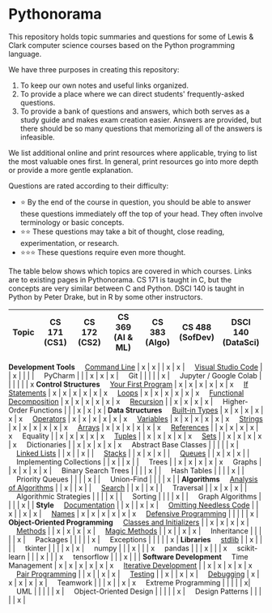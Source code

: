 # Pythonorama
This repository holds topic summaries and questions for some of Lewis \& Clark computer science courses based on the Python programming language.

We have three purposes in creating this repository:
1. To keep our own notes and useful links organized.
1. To provide a place where we can direct students' frequently-asked questions.
1. To provide a bank of questions and answers, which both serves as a study guide and makes exam creation easier. Answers are provided, but there should be so many questions that memorizing all of the answers is infeasible.

We list additional online and print resources where applicable, trying to list the most valuable ones first. In general, print resources go into more depth or provide a more gentle explanation.

Questions are rated according to their difficulty:
- :star: By the end of the course in question, you should be able to answer these questions immediately off the top of your head. They often involve terminology or basic concepts.
- :star::star: These questions may take a bit of thought, close reading, experimentation, or research.
- :star::star::star: These questions require even more thought.

The table below shows which topics are covered in which courses. Links are to existing pages in Pythonorama. CS 171 is taught in C, but the concepts are very similar between C and Python. DSCI 140 is taught in Python by Peter Drake, but in R by some other instructors.

Topic | CS 171<br>(CS1) | CS 172<br>(CS2) | CS 369<br>(AI & ML) | CS 383<br>(Algo) | CS 488<br>(SofDev) | DSCI 140<br>(DataSci)
-|-|-|-|-|-|-
**Development Tools**
&nbsp;&nbsp;&nbsp;&nbsp;[Command Line](development_tools/command_line.md) | x | x | | x | x |
&nbsp;&nbsp;&nbsp;&nbsp;[Visual Studio Code](development_tools/vs_code.md) | | x | | | |
&nbsp;&nbsp;&nbsp;&nbsp;PyCharm | | | x | x | x |
&nbsp;&nbsp;&nbsp;&nbsp;Git | | | | | x |
&nbsp;&nbsp;&nbsp;&nbsp;Jupyter / Google Colab | | | | | | x
**Control Structures**
&nbsp;&nbsp;&nbsp;&nbsp;[Your First Program](control_structures/your_first_program.md) | x | x | x | x | x | x
&nbsp;&nbsp;&nbsp;&nbsp;[If Statements](control_structures/if_else.md) | x | x | x | x | x | x
&nbsp;&nbsp;&nbsp;&nbsp;[Loops](control_structures/loops.md) | x | x | x | x | x | x
&nbsp;&nbsp;&nbsp;&nbsp;[Functional Decomposition](control_structures/functional_decomposition.md) | x | x | x | x | x | x
&nbsp;&nbsp;&nbsp;&nbsp;[Recursion](control_structures/recursion.md) | | x | x | x | x |
&nbsp;&nbsp;&nbsp;&nbsp;Higher-Order Functions | | | x | x | x |
**Data Structures**
&nbsp;&nbsp;&nbsp;&nbsp;[Built-in Types](data_structures/built_in_types.md) | x | x | x | x | x | x
&nbsp;&nbsp;&nbsp;&nbsp;[Operators](data_structures/operators.md) | x | x | x | x | x | x
&nbsp;&nbsp;&nbsp;&nbsp;[Variables](data_structures/variables.md) | x | x | x | x | x | x
&nbsp;&nbsp;&nbsp;&nbsp;[Strings](data_structures/strings.md) | x | x | x | x | x | x
&nbsp;&nbsp;&nbsp;&nbsp;[Arrays](data_structures/arrays.md) | x | x | x | x | x | x
&nbsp;&nbsp;&nbsp;&nbsp;[References](data_structures/references.md) | | x | x | x | x | x
&nbsp;&nbsp;&nbsp;&nbsp;Equality | | x | x | x | x | x
&nbsp;&nbsp;&nbsp;&nbsp;[Tuples](data_structures/tuples.md) | | x | x | x | x | x
&nbsp;&nbsp;&nbsp;&nbsp;[Sets](data_structures/sets.md) | | x | x | x | x | x
&nbsp;&nbsp;&nbsp;&nbsp;Dictionaries | | x | x | x | x | x
&nbsp;&nbsp;&nbsp;&nbsp;Abstract Base Classes | | | | | x |
&nbsp;&nbsp;&nbsp;&nbsp;[Linked Lists](data_structures/linked_lists.md) | | x | | x |  |
&nbsp;&nbsp;&nbsp;&nbsp;[Stacks](data_structures/stacks.md) | | x | x | x |  |
&nbsp;&nbsp;&nbsp;&nbsp;[Queues](data_structures/queues.md) | | x | x | x |  |
&nbsp;&nbsp;&nbsp;&nbsp;Implementing Collections | | x | | x | |
&nbsp;&nbsp;&nbsp;&nbsp;Trees | | x | x | x | x | x
&nbsp;&nbsp;&nbsp;&nbsp;Graphs | | x | x | x | x |
&nbsp;&nbsp;&nbsp;&nbsp;Binary Search Trees | | | | x | |
&nbsp;&nbsp;&nbsp;&nbsp;Hash Tables | | | | x | |
&nbsp;&nbsp;&nbsp;&nbsp;Priority Queues | | | | x | |
&nbsp;&nbsp;&nbsp;&nbsp;Union-Find | | | | x | |
**Algorithms**
&nbsp;&nbsp;&nbsp;&nbsp;[Analysis of Algorithms](algorithms/analysis.md) | | x | | x | |
&nbsp;&nbsp;&nbsp;&nbsp;[Search](algorithms/search.md) | | x | | x | |
&nbsp;&nbsp;&nbsp;&nbsp;Traversal | | x | x | x | |
&nbsp;&nbsp;&nbsp;&nbsp;Algorithmic Strategies | | | | x | |
&nbsp;&nbsp;&nbsp;&nbsp;Sorting | | | | x | |
&nbsp;&nbsp;&nbsp;&nbsp;Graph Algorithms | | | | x | |
**Style**
&nbsp;&nbsp;&nbsp;&nbsp;[Documentation](style/documentation.md) | | x |  | x | x |
&nbsp;&nbsp;&nbsp;&nbsp;[Omitting Needless Code](style/omitting_needless_code.md) | | x | | x | x |
&nbsp;&nbsp;&nbsp;&nbsp;[Names](style/names.md) | x | x | x | x | x | x
&nbsp;&nbsp;&nbsp;&nbsp;[Defensive Programming](style/defensive_programming.md) | | | | | x |
**Object-Oriented Programming**
&nbsp;&nbsp;&nbsp;&nbsp;[Classes and Initializers](oop/classes.md) | | x | x | x | x |
&nbsp;&nbsp;&nbsp;&nbsp;[Methods](oop/methods.md) | | x | x | x | x |
&nbsp;&nbsp;&nbsp;&nbsp;[Magic Methods](oop/magic.md) | | x | | x | x |
&nbsp;&nbsp;&nbsp;&nbsp;Inheritance | | | | | x |
&nbsp;&nbsp;&nbsp;&nbsp;Packages | | | | | x |
&nbsp;&nbsp;&nbsp;&nbsp;Exceptions | | | | | x |
**Libraries**
&nbsp;&nbsp;&nbsp;&nbsp;[stdlib](libraries/stdlib.md) | | x | | | |
&nbsp;&nbsp;&nbsp;&nbsp;tkinter | | | | x | x |
&nbsp;&nbsp;&nbsp;&nbsp;numpy | | | x | | | x
&nbsp;&nbsp;&nbsp;&nbsp;pandas | | | x | | | x
&nbsp;&nbsp;&nbsp;&nbsp;scikit-learn | | | x | | | x
&nbsp;&nbsp;&nbsp;&nbsp;tensorflow | | | x | | |
**Software Development**
&nbsp;&nbsp;&nbsp;&nbsp;Time Management | x | x | x | x | x | x
&nbsp;&nbsp;&nbsp;&nbsp;[Iterative Development](software_development/iterative_development.md) | | x | x | x | x | x
&nbsp;&nbsp;&nbsp;&nbsp;[Pair Programming](software_development/pair_programming.md) | | x | | x | x |
&nbsp;&nbsp;&nbsp;&nbsp;[Testing](software_development/testing.md) | | x | | x | x |
&nbsp;&nbsp;&nbsp;&nbsp;[Debugging](software_development/debugging.md) | x | x | x | x | x |
&nbsp;&nbsp;&nbsp;&nbsp;Teamwork | | | x | | x | x
&nbsp;&nbsp;&nbsp;&nbsp;Extreme Programming | | | | |  x|
&nbsp;&nbsp;&nbsp;&nbsp;UML | | | | | x |
&nbsp;&nbsp;&nbsp;&nbsp;Object-Oriented Design | | | | | x |
&nbsp;&nbsp;&nbsp;&nbsp;Design Patterns | | | | | x |
